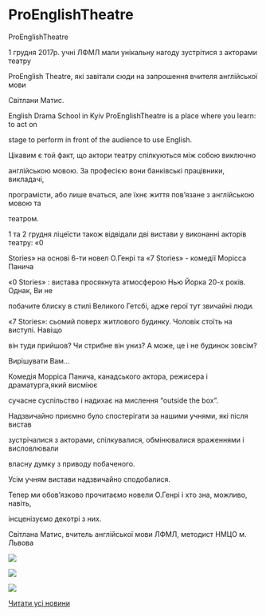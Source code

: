 # ProEnglishTheatre

ProEnglishTheatre

1 грудня 2017р. учні ЛФМЛ мали унікальну нагоду зустрітися з акторами театру

ProEnglish Theatre, які завітали сюди на запрошення вчителя англійської мови

Світлани Матис.

English Drama School in Kyiv ProEnglishTheatre is a place where you learn: to act on

stage to perform in front of the audience to use English.

Цікавим є той факт, що актори театру спілкуються між собою виключно

англійською мовою. За професією вони банківські працівники, викладачі,

програмісти, або лише вчаться, але їхнє життя пов’язане з англійською мовою та

театром.

1 та 2 грудня ліцеїсти також відвідали дві вистави у виконанні акторів театру: «0

Stories» на основі 6-ти новел О.Генрі та «7 Stories» - комедії Морісса Панича

«0 Stories» : вистава просякнута атмосферою Нью Йорка 20-х років. Однак, Ви не

побачите блиску в стилі Великого Гетсбі, адже герої тут звичайні люди.

«7 Stories»: сьомий поверх житлового будинку. Чоловік стоїть на виступі. Навіщо

він туди прийшов? Чи стрибне він униз? А може, це і не будинок зовсім?

Вирішувати Вам…

Комедія Морріса Панича, канадського актора, режисера і драматурга,який висміює

сучасне суспільство і надихає на мислення “outside the box”.

Надзвичайно приємно було спостерігати за нашими учнями, які після вистав

зустрічалися з акторами, спілкувалися, обмінювалися враженнями і висловлювали

власну думку з приводу побаченого.

Усім учням вистави надзвичайно сподобалися.

Тепер ми обов’язково прочитаємо новели О.Генрі і хто зна, можливо, навіть,

інсценізуємо декотрі з них.

Світлана Матис, вчитель англійської мови ЛФМЛ, методист НМЦО м. Львова

![](/images/blog/proenglishtheatre/24177074_1454519668000146_3957389106246821170_n.jpg)

![](/images/blog/proenglishtheatre/24174508_1454935624625217_7776621327459763735_n.jpg)

![](/images/blog/proenglishtheatre/24474646_142696596502325_1537905324_o.jpg)

[Читати усі новини](/news)
